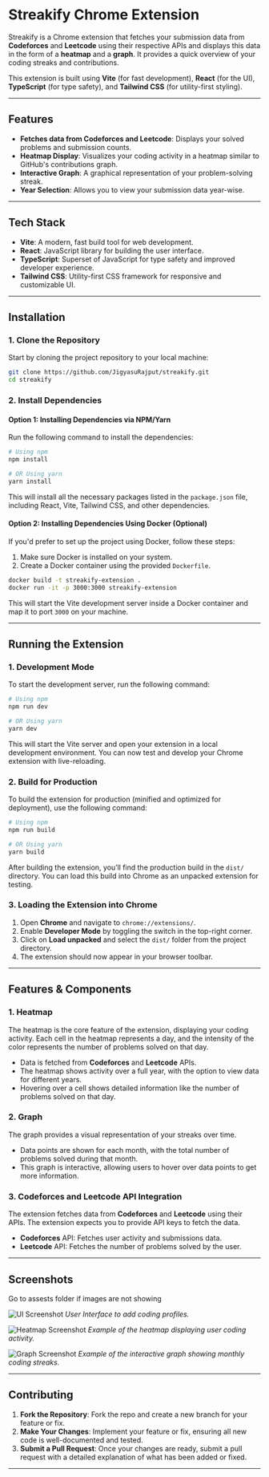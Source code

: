 # Streakify Chrome Extension

Streakify is a Chrome extension that fetches your submission data from **Codeforces** and **Leetcode** using their respective APIs and displays this data in the form of a **heatmap** and a **graph**. It provides a quick overview of your coding streaks and contributions.

This extension is built using **Vite** (for fast development), **React** (for the UI), **TypeScript** (for type safety), and **Tailwind CSS** (for utility-first styling).

---

## Features

- **Fetches data from Codeforces and Leetcode**: Displays your solved problems and submission counts.
- **Heatmap Display**: Visualizes your coding activity in a heatmap similar to GitHub's contributions graph.
- **Interactive Graph**: A graphical representation of your problem-solving streak.
- **Year Selection**: Allows you to view your submission data year-wise.

---

## Tech Stack

- **Vite**: A modern, fast build tool for web development.
- **React**: JavaScript library for building the user interface.
- **TypeScript**: Superset of JavaScript for type safety and improved developer experience.
- **Tailwind CSS**: Utility-first CSS framework for responsive and customizable UI.

---

## Installation

### 1. Clone the Repository

Start by cloning the project repository to your local machine:

```bash
git clone https://github.com/JigyasuRajput/streakify.git
cd streakify
```

### 2. Install Dependencies

#### Option 1: Installing Dependencies via NPM/Yarn

Run the following command to install the dependencies:

```bash
# Using npm
npm install

# OR Using yarn
yarn install
```

This will install all the necessary packages listed in the `package.json` file, including React, Vite, Tailwind CSS, and other dependencies.

#### Option 2: Installing Dependencies Using Docker (Optional)

If you'd prefer to set up the project using Docker, follow these steps:

1. Make sure Docker is installed on your system.
2. Create a Docker container using the provided `Dockerfile`.

```bash
docker build -t streakify-extension .
docker run -it -p 3000:3000 streakify-extension
```

This will start the Vite development server inside a Docker container and map it to port `3000` on your machine.

---

## Running the Extension

### 1. Development Mode

To start the development server, run the following command:

```bash
# Using npm
npm run dev

# OR Using yarn
yarn dev
```

This will start the Vite server and open your extension in a local development environment. You can now test and develop your Chrome extension with live-reloading.

### 2. Build for Production

To build the extension for production (minified and optimized for deployment), use the following command:

```bash
# Using npm
npm run build

# OR Using yarn
yarn build
```

After building the extension, you’ll find the production build in the `dist/` directory. You can load this build into Chrome as an unpacked extension for testing.

### 3. Loading the Extension into Chrome

1. Open **Chrome** and navigate to `chrome://extensions/`.
2. Enable **Developer Mode** by toggling the switch in the top-right corner.
3. Click on **Load unpacked** and select the `dist/` folder from the project directory.
4. The extension should now appear in your browser toolbar.

---

## Features & Components

### 1. **Heatmap**

The heatmap is the core feature of the extension, displaying your coding activity. Each cell in the heatmap represents a day, and the intensity of the color represents the number of problems solved on that day.

- Data is fetched from **Codeforces** and **Leetcode** APIs.
- The heatmap shows activity over a full year, with the option to view data for different years.
- Hovering over a cell shows detailed information like the number of problems solved on that day.

### 2. **Graph**

The graph provides a visual representation of your streaks over time.

- Data points are shown for each month, with the total number of problems solved during that month.
- This graph is interactive, allowing users to hover over data points to get more information.

### 3. **Codeforces and Leetcode API Integration**

The extension fetches data from **Codeforces** and **Leetcode** using their APIs. The extension expects you to provide API keys to fetch the data.

- **Codeforces** API: Fetches user activity and submissions data.
- **Leetcode** API: Fetches the number of problems solved by the user.

---

## Screenshots

Go to assests folder if images are not showing

![UI Screenshot](./assets/UI_screenshot.PNG)
_User Interface to add coding profiles._

![Heatmap Screenshot](./assets/heatmap_screenshot.PNG)
_Example of the heatmap displaying user coding activity._

![Graph Screenshot](./assets/graph_screenshot.PNG)
_Example of the interactive graph showing monthly coding streaks._

---

## Contributing

1. **Fork the Repository**: Fork the repo and create a new branch for your feature or fix.
2. **Make Your Changes**: Implement your feature or fix, ensuring all new code is well-documented and tested.
3. **Submit a Pull Request**: Once your changes are ready, submit a pull request with a detailed explanation of what has been added or fixed.

---
